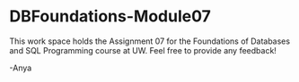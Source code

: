 # DBFoundations-Module07

This work space holds the Assignment 07 for the Foundations of Databases and SQL Programming course at UW. Feel free to provide any feedback!

-Anya

